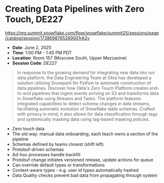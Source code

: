 # Creating Data Pipelines with Zero Touch, DE227

https://reg.summit.snowflake.com/flow/snowflake/summit25/sessions/page/catalog/session/1738698785269001rA2y

- **Date**: June 2, 2025
- **Time**: 1:00 PM - 1:45 PM PDT
- **Location**: Room 157 (Moscone South, Upper Mezzanine)
- **Session Code**: DE227

> In response to the growing demand for integrating new data into our data platform, the Data Engineering Team at Okta has developed a solution utilizing Snowpark for Python to automate construction of data pipelines. Discover how Okta's Zero Touch Platform creates end-to-end pipelines that ingest events arriving on S3 and transforms data in Snowflake using Streams and Tasks. The platform features integrated capabilities to detect schema changes in data streams, facilitating automatic evolution of Snowflake table schemas. Crafted with privacy in mind, it also allows for data classification through tags and systemically masking data using tag-based masking policies.

- Zero touch data
- The old way: manual data onboarding, each teach owns a section of the pipeline
- Schemas defined by teams closest (shift left)
- Protobuf-driven schemas
- Ad-hoc processes handle backfill
- Protobuf change initiates versioned release, update actions for queue
- Can override default types or transformations
- Context-aware types - e.g. user id types automatically hashed
- Data Quality checks prevent bad data from propagating through system
